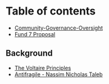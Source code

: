 # Table of contents

* [Community-Governance-Oversight](README.md)
* [Fund 7 Proposal](proposal.md)

## Background

* [The Voltaire Principles](background/the-voltaire-principles.md)
* [Antifragile - Nassim Nicholas Taleb](background/antifragile-nassim-nicholas-taleb.md)
